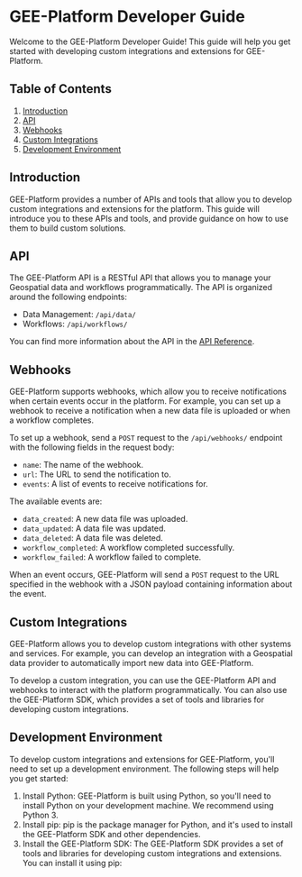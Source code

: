# GEE-Platform Developer Guide

Welcome to the GEE-Platform Developer Guide! This guide will help you get started with developing custom integrations and extensions for GEE-Platform.

## Table of Contents

1. [Introduction](#introduction)
2. [API](#api)
3. [Webhooks](#webhooks)
4. [Custom Integrations](#custom-integrations)
5. [Development Environment](#development-environment)

## Introduction

GEE-Platform provides a number of APIs and tools that allow you to develop custom integrations and extensions for the platform. This guide will introduce you to these APIs and tools, and provide guidance on how to use them to build custom solutions.

## API

The GEE-Platform API is a RESTful API that allows you to manage your Geospatial data and workflows programmatically. The API is organized around the following endpoints:

- Data Management: `/api/data/`
- Workflows: `/api/workflows/`

You can find more information about the API in the [API Reference](api_reference.md).

## Webhooks

GEE-Platform supports webhooks, which allow you to receive notifications when certain events occur in the platform. For example, you can set up a webhook to receive a notification when a new data file is uploaded or when a workflow completes.

To set up a webhook, send a `POST` request to the `/api/webhooks/` endpoint with the following fields in the request body:

- `name`: The name of the webhook.
- `url`: The URL to send the notification to.
- `events`: A list of events to receive notifications for.

The available events are:

- `data_created`: A new data file was uploaded.
- `data_updated`: A data file was updated.
- `data_deleted`: A data file was deleted.
- `workflow_completed`: A workflow completed successfully.
- `workflow_failed`: A workflow failed to complete.

When an event occurs, GEE-Platform will send a `POST` request to the URL specified in the webhook with a JSON payload containing information about the event.

## Custom Integrations

GEE-Platform allows you to develop custom integrations with other systems and services. For example, you can develop an integration with a Geospatial data provider to automatically import new data into GEE-Platform.

To develop a custom integration, you can use the GEE-Platform API and webhooks to interact with the platform programmatically. You can also use the GEE-Platform SDK, which provides a set of tools and libraries for developing custom integrations.

## Development Environment

To develop custom integrations and extensions for GEE-Platform, you'll need to set up a development environment. The following steps will help you get started:

1. Install Python: GEE-Platform is built using Python, so you'll need to install Python on your development machine. We recommend using Python 3.
2. Install pip: pip is the package manager for Python, and it's used to install the GEE-Platform SDK and other dependencies.
3. Install the GEE-Platform SDK: The GEE-Platform SDK provides a set of tools and libraries for developing custom integrations and extensions. You can install it using pip:
